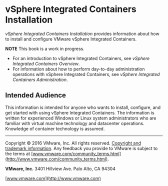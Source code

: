 # vSphere Integrated Containers Installation

*vSphere Integrated Containers Installation* provides information about how to install and configure VMware vSphere Integrated Containers.

**NOTE**  This book is a work in progress.

* For an introduction to vSphere Integrated Containers, see *vSphere Integrated Containers Overview*.
* For information about how to perform day-to-day administration operations with vSphere Integrated Containers, see *vSphere Integrated Containers Administration*.


## Intended Audience

This information is intended for anyone who wants to install, configure, and get started with using vSphere Integrated Containers. The information is written for experienced Windows or Linux system administrators who are familiar with virtual machine technology and datacenter operations. Knowledge of container technology is assumed.


----------

Copyright © 2016 VMware, Inc. All rights reserved. [Copyright and trademark information](http://pubs.vmware.com/copyright-trademark.html). Any feedback you provide to VMware is subject to the terms at [www.vmware.com/community_terms.html](http://www.vmware.com/community_terms.html).

**VMware, Inc.**
3401 Hillview Ave.
Palo Alto, CA 94304

[www.vmware.com](http://www.vmware.com)
